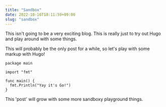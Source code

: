 ```yaml
---
title: "Sandbox"
date: 2022-10-16T18:11:59+09:00
slug: "sandbox"
---
```


This isn't going to be a very exciting blog. This is really just to try out
Hugo and play around with some things.

This will probably be the only post for a while, so let's play with some markup
with Hugo!

```golang
package main

import "fmt"

func main() {
  fmt.Println("Yay it's Go!")
}
```

This 'post' will grow with some more sandboxy playground things.
